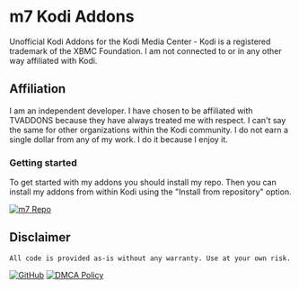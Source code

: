 # m7 Kodi Addons

Unofficial Kodi Addons for the Kodi Media Center - Kodi is a registered trademark of the XBMC Foundation. I am not connected to or in any other way affiliated with Kodi.

## Affiliation

I am an independent developer. I have chosen to be affiliated with TVADDONS because they have always treated me with respect. I can't say the same for other organizations within the Kodi community. I do not earn a single dollar from any of my work. I do it because I enjoy it.

### Getting started

To get started with my addons you should install my repo. Then you can install my addons from within Kodi using the "Install from repository" option.

[![m7 Repo](https://img.shields.io/badge/mhancoc7-Repo-blue.svg?style=for-the-badge)](https://github.com/mhancoc7/kodi-addons/tree/master/_repo/repository.mhancoc7.public)

## Disclaimer

```
All code is provided as-is without any warranty. Use at your own risk.
```
[![GitHub](https://img.shields.io/github/license/mhancoc7/kodi-addons.svg?style=for-the-badge)](LICENSE.md)
[![DMCA Policy](https://img.shields.io/badge/DMCA-Policy-lightgrey.svg?style=for-the-badge)](DMCA.md)
